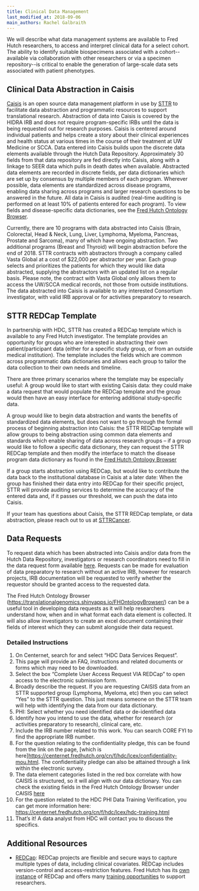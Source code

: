 ```yaml
---
title: Clinical Data Management
last_modified_at: 2018-09-06
main_authors: Rachel Galbraith
---
```


We will describe what data management systems are available to Fred Hutch researchers, to access and interpret clinical data for a select cohort.  The ability to identify suitable biospecimens associated with a cohort--available via collaboration with other researchers or via a specimen repository--is critical to enable the generation of large-scale data sets associated with patient phenotypes.


## Clinical Data Abstraction in Caisis
[Caisis](http://www.caisis.org/) is an open source data management platform in use by [STTR](http://www.sttrcancer.org/) to facilitate data abstraction and programmatic resources to support translational research. Abstraction of data into Caisis is covered by the HIDRA IRB and does not require program-specific IRBs until the data is being requested out for research purposes. Caisis is centered around individual patients and helps create a story about their clinical experiences and health status at various times in the course of their treatment at UW Medicine or SCCA. Data entered into Caisis builds upon the discrete data elements available through the Hutch Data Repository. Approximately 30 fields from that data repository are fed directly into Caisis, along with a linkage to SEER data which pulls in death dates when available. Abstracted data elements are recorded in discrete fields, per data dictionaries which are set up by consensus by multiple members of each program. Wherever possible, data elements are standardized across disease programs, enabling data sharing across programs and larger research questions to be answered in the future. All data in Caisis is audited (real-time auditing is performed on at least 10% of patients entered for each program). To view fields and disease-specific data dictionaries, see the [Fred Hutch Ontology Browser](https://translationalgenomics.shinyapps.io/FHOntologyBrowser/).

Currently, there are 10 programs with data abstracted into Caisis (Brain, Colorectal, Head & Neck, Lung, Liver, Lymphoma, Myeloma, Pancreas, Prostate and Sarcoma), many of which have ongoing abstraction. Two additional programs (Breast and Thyroid) will begin abstraction before the end of 2018. STTR contracts with abstractors through a company called Vasta Global at a cost of $22,000 per abstractor per year. Each group selects and prioritizes the patients for which they would like data abstracted, supplying the abstractors with an updated list on a regular basis. Please note, the contract with Vasta Global only allows them to access the UW/SCCA medical records, not those from outside institutions. The data abstracted into Caisis is available to any interested Consortium investigator, with valid IRB approval or for activities preparatory to research.

## STTR REDCap Template
In partnership with HDC, STTR has created a REDCap template which is available to any Fred Hutch investigator. The template provides an opportunity for groups who are interested in abstracting their own patient/participant data (either for a specific study group, or from an outside medical institution). The template includes the fields which are common across programmatic data dictionaries and allows each group to tailor the data collection to their own needs and timeline.

There are three primary scenarios where the template may be especially useful:
A group would like to start with existing Caisis data: they could make a data request that would populate the REDCap template and the group would then have an easy interface for entering additional study-specific data.

A group would like to begin data abstraction and wants the benefits of standardized data elements, but does not want to go through the formal process of beginning abstraction into Caisis: the STTR REDCap template will allow groups to being abstraction using common data elements and standards which enable sharing of data across research groups – if a group would like to follow a specific data dictionary, they can request the STTR REDCap template and then modify the interface to match the disease program data dictionary as found in the [Fred Hutch Ontology Browser](https://translationalgenomics.shinyapps.io/FHOntologyBrowser/)

If a group starts abstraction using REDCap, but would like to contribute the data back to the institutional database in Caisis at a later date: When the group has finished their data entry into REDCap for their specific project, STTR will provide auditing services to determine the accuracy of the entered data and, if it passes our threshold, we can push the data into Caisis.  

If your team has questions about Caisis, the STTR REDCap template, or data abstraction, please reach out to us at [STTRCancer](mailto:sttrcancer@fredhutch.org).

## Data Requests
To request data which has been abstracted into Caisis and/or data from the Hutch Data Repository, investigators or research coordinators need to fill in the data request form available [here](https://cdsweb07.fhcrc.org/redcap/surveys/?s=WM3CAN33YY). Requests can be made for evaluation of data preparatory to research without an active IRB, however for research projects, IRB documentation will be requested to verify whether the requestor should be granted access to the requested data.

The Fred Hutch Ontology Browser (https://translationalgenomics.shinyapps.io/FHOntologyBrowser/) can be a useful tool in developing data requests as it will help researchers understand how, when and in what format each data element is collected. It will also allow investigators to create an excel document containing their fields of interest which they can submit alongside their data request.

### Detailed Instructions
1.	On Centernet, search for and select “HDC Data Services Request”.
2.  This page will provide an FAQ, instructions and related documents or forms which may need to be downloaded.
3.  Select the box “Complete User Access Request VIA REDCap” to open access to the electronic submission form.
4. 	Broadly describe the request. If you are requesting CAISIS data from an STTR supported group (Lymphoma, Myeloma, etc) then you can  select “Yes” to the STTR question. This just means someone on the STTR team will help with identifying the data from our data dictionary.
5.	PHI: Select whether you need identified data or de-identified data
6.	Identify how you intend to use the data, whether for research (or activities preparatory to research), clinical care, etc.
7.	Include the IRB number related to this work. You can search CORE FYI to find the appropriate IRB number.
8.	For the question relating to the confidentiality pledge, this can be found from the link on the page, [which is here]https://centernet.fredhutch.org/cn/f/hdc/lcex/confidentiality-mou.html. The confidentiality pledge can also be attained through a link within the electronic survey.
9. The data element categories listed in the red box correlate with how CAISIS is structured, so it will align with our data dictionary. You can check the existing fields in the Fred Hutch Ontology Browser under CAISIS [here](https://translationalgenomics.shinyapps.io/FHOntologyBrowser/)
10. For the question related to the HDC PHI Data Training Verification, you can get more information here: https://centernet.fredhutch.org/cn/f/hdc/lcex/hdc-training.html
11. That’s it! A data analyst from HDC will contact you to discuss the specifics.



## Additional Resources
- [REDCap](https://projectredcap.org): REDCap projects are flexible and secure ways to capture multiple types of data, including clinical covariates. REDCap includes version-control and access-restriction features. Fred Hutch has its [own instance](http://research.fhcrc.org/cds/en/redcap.html) of REDCap and offers many [training opportunities](http://research.fhcrc.org/cds/en/redcap-training.html) to support researchers.
